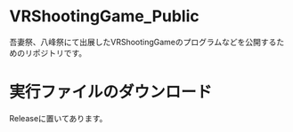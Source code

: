 # VRShootingGame_Public
吾妻祭、八峰祭にて出展したVRShootingGameのプログラムなどを公開するためのリポジトリです。
# 実行ファイルのダウンロード
Releaseに置いてあります。

